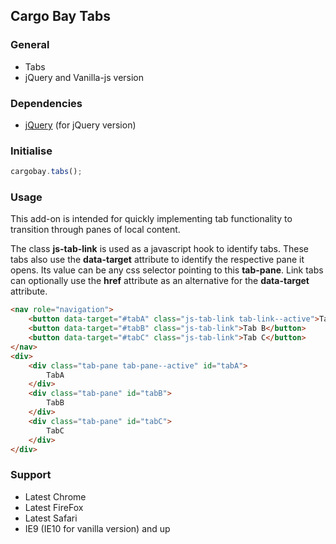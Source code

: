 ## Cargo Bay Tabs

### General
- Tabs
- jQuery and Vanilla-js version


### Dependencies
- [jQuery](http://jquery.com/) (for jQuery version)


### Initialise
```javascript
cargobay.tabs();
```

### Usage
This add-on is intended for quickly implementing tab functionality to transition through panes of local content.

The class **js-tab-link** is used as a javascript hook to identify tabs. These tabs also use the **data-target** attribute to identify the respective pane it opens. Its value can be any css selector pointing to this **tab-pane**. Link tabs can optionally use the **href** attribute as an alternative for the **data-target** attribute.

```html
<nav role="navigation">
    <button data-target="#tabA" class="js-tab-link tab-link--active">Tab A</button>
    <button data-target="#tabB" class="js-tab-link">Tab B</button>
    <button data-target="#tabC" class="js-tab-link">Tab C</button>
</nav>
<div>
    <div class="tab-pane tab-pane--active" id="tabA">
        TabA
    </div>
    <div class="tab-pane" id="tabB">
        TabB
    </div>
    <div class="tab-pane" id="tabC">
        TabC
    </div>
</div>
```

### Support
- Latest Chrome
- Latest FireFox
- Latest Safari
- IE9 (IE10 for vanilla version) and up
